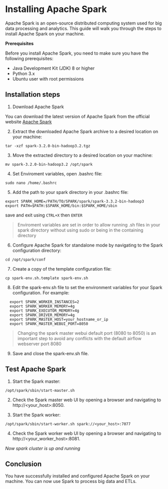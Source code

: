 # Installing Apache Spark

Apache Spark is an open-source distributed computing system used for big data processing and analytics. This guide will walk you through the steps to install Apache Spark on your machine.

**Prerequisites**

Before you install Apache Spark, you need to make sure you have the following prerequisites:
    
   * Java Development Kit (JDK) 8 or higher
   * Python 3.x
   * Ubuntu user with root permissions

## Installation steps

1. Download Apache Spark

You can download the latest version of Apache Spark from the official website [Apache Spark](https://spark.apache.org/downloads.html)

2. Extract the downloaded Apache Spark archive to a desired location on your machine:
  ```
  tar -xzf spark-3.2.0-bin-hadoop3.2.tgz
  ```
3. Move the extracted directory to a desired location on your machine:
  ```
  mv spark-3.2.0-bin-hadoop3.2 /opt/spark
  ```
4. Set Enviroment variables, open .bashrc file:
  ```
  sudo nano /home/.bashrc
  ```
5. Add the path to your spark directory in your .bashrc file:
  ```
  export SPARK_HOME=/PATH/TO/SPARK/spark/spark-3.3.2-bin-hadoop3
  export PATH=$PATH:$SPARK_HOME/bin:$SPARK_HOME/sbin
  ```
  save and exit using `CTRL+X` then `ENTER`
> Enviroment variables are set in order to allow running .sh files in your spark directory without using sudo or being in the containing directory

6. Configure Apache Spark for standalone mode by navigating to the Spark configuration directory:   
  ```
  cd /opt/spark/conf
  ```
7. Create a copy of the template configuration file:
  ```
  cp spark-env.sh.template spark-env.sh
  ```
8. Edit the spark-env.sh file to set the environment variables for your Spark configuration. For example:
  ```
    export SPARK_WORKER_INSTANCES=2
    export SPARK_WORKER_MEMORY=4g
    export SPARK_EXECUTOR_MEMORY=4g
    export SPARK_DRIVER_MEMORY=4g
    export SPARK_MASTER_HOST=your_hostname_or_ip
    export SPARK_MASTER_WEBUI_PORT=8050 
  ```
> Changing the spark master webui default port (8080 to 8050) is an important step to avoid any conflicts with the default airflow webserver port 8080
 
9. Save and close the spark-env.sh file.

## Test Apache Spark

1. Start the Spark master:
  ```
  /opt/spark/sbin/start-master.sh
  ```

2. Check the Spark master web UI by opening a browser and navigating to http://<your_host>:8050.

3. Start the Spark worker:
  ```
  /opt/spark/sbin/start-worker.sh spark://<your_host>:7077
  ```
  
4. Check the Spark worker web UI by opening a browser and navigating to http://<your_worker_host>:8081.

*Now spark cluster is up and running*


## Conclusion

You have successfully installed and configured Apache Spark on your machine. You can now use Spark to process big data and ETLs.
